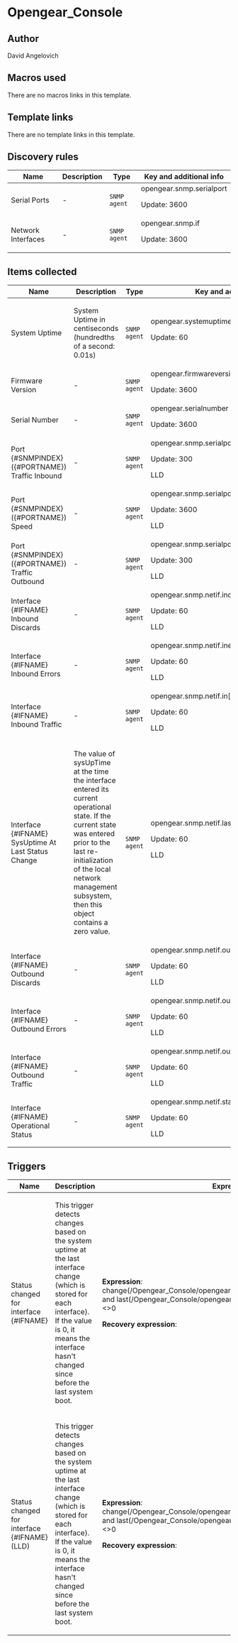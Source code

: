 # Opengear_Console

## Author

David Angelovich

## Macros used

There are no macros links in this template.

## Template links

There are no template links in this template.

## Discovery rules

|Name|Description|Type|Key and additional info|
|----|-----------|----|----|
|Serial Ports|<p>-</p>|`SNMP agent`|opengear.snmp.serialport<p>Update: 3600</p>|
|Network Interfaces|<p>-</p>|`SNMP agent`|opengear.snmp.if<p>Update: 3600</p>|


## Items collected

|Name|Description|Type|Key and additional info|
|----|-----------|----|----|
|System Uptime|<p>System Uptime in centiseconds (hundredths of a second: 0.01s)</p>|`SNMP agent`|opengear.systemuptime<p>Update: 60</p>|
|Firmware Version|<p>-</p>|`SNMP agent`|opengear.firmwareversion<p>Update: 3600</p>|
|Serial Number|<p>-</p>|`SNMP agent`|opengear.serialnumber<p>Update: 3600</p>|
|Port {#SNMPINDEX} ({#PORTNAME}) Traffic Inbound|<p>-</p>|`SNMP agent`|opengear.snmp.serialport.rxbytes[{#PORTNAME}]<p>Update: 300</p><p>LLD</p>|
|Port {#SNMPINDEX} ({#PORTNAME}) Speed|<p>-</p>|`SNMP agent`|opengear.snmp.serialport.speed[{#PORTNAME}]<p>Update: 3600</p><p>LLD</p>|
|Port {#SNMPINDEX} ({#PORTNAME}) Traffic Outbound|<p>-</p>|`SNMP agent`|opengear.snmp.serialport.txbytes[{#PORTNAME}]<p>Update: 300</p><p>LLD</p>|
|Interface {#IFNAME} Inbound Discards|<p>-</p>|`SNMP agent`|opengear.snmp.netif.indiscards[{#IFNAME}]<p>Update: 60</p><p>LLD</p>|
|Interface {#IFNAME} Inbound Errors|<p>-</p>|`SNMP agent`|opengear.snmp.netif.inerr[{#IFNAME}]<p>Update: 60</p><p>LLD</p>|
|Interface {#IFNAME} Inbound Traffic|<p>-</p>|`SNMP agent`|opengear.snmp.netif.in[{#IFNAME}]<p>Update: 60</p><p>LLD</p>|
|Interface {#IFNAME} SysUptime At Last Status Change|<p>The value of sysUpTime at the time the interface entered its current operational state. If the current state was entered prior to the last re-initialization of the local network management subsystem, then this object contains a zero value.</p>|`SNMP agent`|opengear.snmp.netif.lastchange[{#IFNAME}]<p>Update: 60</p><p>LLD</p>|
|Interface {#IFNAME} Outbound Discards|<p>-</p>|`SNMP agent`|opengear.snmp.netif.outdiscards[{#IFNAME}]<p>Update: 60</p><p>LLD</p>|
|Interface {#IFNAME} Outbound Errors|<p>-</p>|`SNMP agent`|opengear.snmp.netif.outerr[{#IFNAME}]<p>Update: 60</p><p>LLD</p>|
|Interface {#IFNAME} Outbound Traffic|<p>-</p>|`SNMP agent`|opengear.snmp.netif.out[{#IFNAME}]<p>Update: 60</p><p>LLD</p>|
|Interface {#IFNAME} Operational Status|<p>-</p>|`SNMP agent`|opengear.snmp.netif.status[{#IFNAME}]<p>Update: 60</p><p>LLD</p>|


## Triggers

|Name|Description|Expression|Priority|
|----|-----------|----------|--------|
|Status changed for interface {#IFNAME}|<p>This trigger detects changes based on the system uptime at the last interface change (which is stored for each interface). If the value is 0, it means the interface hasn't changed since before the last system boot.</p>|<p>**Expression**: change(/Opengear_Console/opengear.snmp.netif.lastchange[{#IFNAME}])>0 and last(/Opengear_Console/opengear.snmp.netif.lastchange[{#IFNAME}])<>0</p><p>**Recovery expression**: </p>|average|
|Status changed for interface {#IFNAME} (LLD)|<p>This trigger detects changes based on the system uptime at the last interface change (which is stored for each interface). If the value is 0, it means the interface hasn't changed since before the last system boot.</p>|<p>**Expression**: change(/Opengear_Console/opengear.snmp.netif.lastchange[{#IFNAME}])>0 and last(/Opengear_Console/opengear.snmp.netif.lastchange[{#IFNAME}])<>0</p><p>**Recovery expression**: </p>|average|
